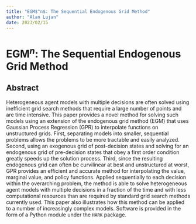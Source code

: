 ```yaml
---
title: "EGM$^n$: The Sequential Endogenous Grid Method"
author: "Alan Lujan"
date: 2023/02/15
---
```


# EGM$^n$: The Sequential Endogenous Grid Method

## Abstract

Heterogeneous agent models with multiple decisions are often solved using inefficient grid search methods that require a large number of points and are time intensive. This paper provides a novel method for solving such models using an extension of the endogenous grid method (EGM) that uses Gaussian Process Regression (GPR) to interpolate functions on unstructured grids. First, separating models into smaller, sequential problems allows the problems to be more tractable and easily analyzed. Second, using an exogenous grid of post-decision states and solving for an endogenous grid of pre-decision states that obey a first order condition greatly speeds up the solution process. Third, since the resulting endogenous grid can often be curvilinear at best and unstructured at worst, GPR provides an efficient and accurate method for interpolating the value, marginal value, and policy functions. Applied sequentially to each decision within the overarching problem, the method is able to solve heterogeneous agent models with multiple decisions in a fraction of the time and with less computational resources than are required by standard grid search methods currently used. This paper also illustrates how this method can be applied to a number of increasingly complex models. Software is provided in the form of a Python module under the `HARK` package.
